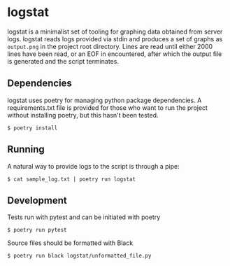 # logstat

logstat is a minimalist set of tooling for graphing data obtained from server logs. logstat reads logs provided via stdin and produces a set of graphs as `output.png` in the project root directory. Lines are read until either 2000 lines have been read, or an EOF in encountered, after which the output file is generated and the script terminates.

## Dependencies

logstat uses poetry for managing python package dependencies. A requirements.txt file is provided for those who want to run the project without installing poetry, but this hasn't been tested.

```shell
$ poetry install
```

## Running

A natural way to provide logs to the script is through a pipe:

```shell
$ cat sample_log.txt | poetry run logstat
```

## Development

Tests run with pytest and can be initiated with poetry

```shell
$ poetry run pytest
```

Source files should be formatted with Black

```shell
$ poetry run black logstat/unformatted_file.py
```


